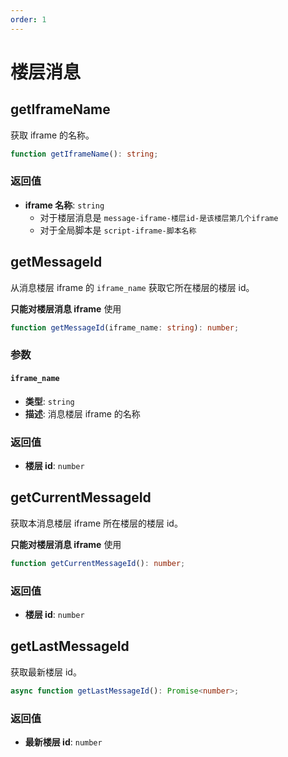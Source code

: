 ```yaml
---
order: 1
---
```


# 楼层消息

<CustomTOC />

## getIframeName <Badge type="warning" text="🚫TavernHelper" />

获取 iframe 的名称。

```typescript
function getIframeName(): string;
```

### 返回值

- **iframe 名称**: `string`
  - 对于楼层消息是 `message-iframe-楼层id-是该楼层第几个iframe`
  - 对于全局脚本是 `script-iframe-脚本名称`

## getMessageId <Badge type="warning" text="🚫TavernHelper" />

从消息楼层 iframe 的 `iframe_name` 获取它所在楼层的楼层 id。

**只能对楼层消息 iframe** 使用

```typescript
function getMessageId(iframe_name: string): number;
```

### 参数

#### `iframe_name`

- **类型**: `string`
- **描述**: 消息楼层 iframe 的名称

### 返回值

- **楼层 id**: `number`

## getCurrentMessageId <Badge type="warning" text="🚫TavernHelper" />

获取本消息楼层 iframe 所在楼层的楼层 id。

**只能对楼层消息 iframe** 使用

```typescript
function getCurrentMessageId(): number;
```

### 返回值

- **楼层 id**: `number`

## getLastMessageId

获取最新楼层 id。

```typescript
async function getLastMessageId(): Promise<number>;
```

### 返回值

- **最新楼层 id**: `number`
